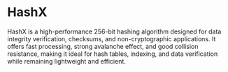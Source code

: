 # HashX
HashX is a high-performance 256-bit hashing algorithm designed for data integrity verification, checksums, and non-cryptographic applications. It offers fast processing, strong avalanche effect, and good collision resistance, making it ideal for hash tables, indexing, and data verification while remaining lightweight and efficient.
